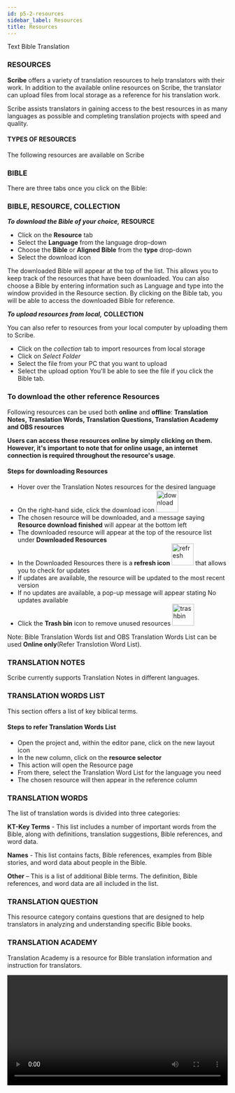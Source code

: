```yaml
---
id: p5-2-resources
sidebar_label: Resources
title: Resources
---
```


Text Bible Translation
### RESOURCES ###
**Scribe** offers a variety of translation resources to help translators with their work. In addition to the available online resources on Scribe, the translator can upload files from local storage as a reference for his translation work.

Scribe assists translators in gaining access to the best resources in as many languages as possible and completing translation projects with speed and quality.


#### TYPES OF RESOURCES ####

The following resources are available on Scribe

<h3>BIBLE</h3>

There are three tabs once you click on the Bible:

### BIBLE, RESOURCE, COLLECTION ###

**<i>To download the Bible of your choice,</i>**  **RESOURCE**
- Click on the **Resource** tab
- Select the **Language** from the language drop-down
- Choose the **Bible** or **Aligned Bible** from the **type** drop-down
- Select the download icon

The downloaded Bible will appear at the top of the list. This allows you to keep track of the resources that have been downloaded.
You can also choose a Bible by entering information such as Language and type into the window provided in the Resource section.
By clicking on the Bible tab, you will be able to access the downloaded Bible for reference.     

**<i>To upload resources from local,</i>**  **COLLECTION**

You can also refer to resources from your local computer by uploading them to Scribe.
- Click on the *collection* tab to import resources from local storage
- Click on *Select Folder*
- Select the file from your PC that you want to upload
- Select the upload option
You'll be able to see the file if you click the Bible tab.

### To download the other reference Resources
Following resources can be used both **online** and **offline**: **Translation Notes, Translation Words, Translation Questions, Translation Academy and OBS resources** 

**Users can access these resources online by simply clicking on them. However, it's important to note that for online usage, an internet connection is required throughout the resource's usage**.

#### Steps for downloading Resources
- Hover over the Translation Notes resources for the desired language	
- On the right-hand side, click the download icon <img src="/0.5.3/download.png"  width="50px" alt="download"/>
- The chosen resource will be downloaded, and a message saying **Resource download finished** will appear at the bottom left 	
- The downloaded resource will appear at the top of the resource list under **Downloaded Resources**
- In the Downloaded Resources there is a **refresh icon** <img src="/0.5.3/refreshbutton.png"  width="50px" alt="refresh"/> that allows you to check for updates	
- If updates are available, the resource will be updated to the most recent version	
- If no updates are available, a pop-up message will appear stating No updates available
- Click the **Trash bin** icon to remove unused resources <img src="/0.5.3/trashbin.png"  width="50px" alt="trashbin"/>

Note: Bible Translation Words list and OBS Translation Words List can be used **Online only**(Refer Translotion Word List). 


### TRANSLATION NOTES ###

Scribe currently supports Translation Notes in different languages.

### TRANSLATION WORDS LIST ###
This section offers a list of key biblical terms.
#### Steps to refer Translation Words List
- Open the project and, within the editor pane, click on the new layout icon
- In the new column, click on the **resource selector**
- This action will open the Resource page
- From there, select the Translation Word List for the language you need
- The chosen resource will then appear in the reference column

### TRANSLATION WORDS ###

The list of translation words is divided into three categories:

**KT-Key Terms** - This list includes a number of important words from the Bible, along with definitions, translation suggestions, Bible references, and word data.

**Names** - This list contains facts, Bible references, examples from Bible stories, and word data about people in the Bible.

**Other** – This is a list of additional Bible terms. The definition, Bible references, and word data are all included in the list.

### TRANSLATION QUESTION ###

This resource category contains questions that are designed to help translators in analyzing and understanding specific Bible books.

### TRANSLATION ACADEMY ###

Translation Academy is a resource for Bible translation information and instruction for translators.

<video controls src="/assets/resource-types.mov" width="100%" type="video/mov"/>

##
To import a resource, follow the steps below.


<video controls src="/assets/import-resources.mov" width="100%" type="video/mov"/>

### OPEN BIBLE STORIES (OBS) ###

Open Bible Stories is a collection of key Bible stories available for translation in easy-to-understand text.

There are three tabs once you click on the Open Bible Stories

#### OBS, RESOURCE, COLLECTION 

**<i>To download the Bible story of your choice,</i>** **RESOURCE**

- Click on the *Resource* tab
- Choose the story you want to download
- Select the download icon

The downloaded Bible story will appear at the top of the list. This allows you to keep track of the resources that have been downloaded.
You can also choose a Bible story by entering information such as Language and type into the window provided in the Resource section.
By clicking on the OBS tab, you will be able to access the downloaded Bible story for reference.

**<i>To upload resources from local,</i>** **COLLECTION**

You can also refer to resources from your local computer by uploading them to **Scribe**.

- Click on the *collection* tab to import resources from local storage
- Click on **Select Folder**
- Select the file from your PC that you want to upload
- Select the upload option
You'll be able to see the file if you click the OBS tab.

### OBS TRANSLATION NOTES ###

OBS translation notes provide interpretive information for stories to assist translators with their translation work.
 
### OBS TRANSLATION QUESTIONS ###

These questions allow translators to determine whether the intended meaning is clearly communicated to the audience.

### OBS TRANSLATION WORDS LIST ###

This section offers a list of key biblical terms.
To import a resource, follow the steps below.
<p> </p>
 
<video controls src="/assets/adding-resources.mov" width="100%" type="video/mov"/>
